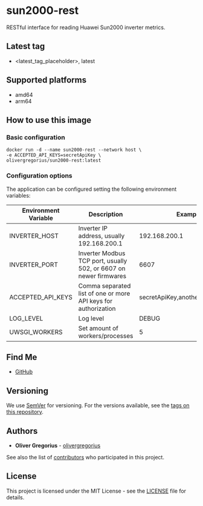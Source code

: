 # sun2000-rest

RESTful interface for reading Huawei Sun2000 inverter metrics.

## Latest tag

- <latest_tag_placeholder>, latest

## Supported platforms

- amd64
- arm64

## How to use this image

### Basic configuration

```shell
docker run -d --name sun2000-rest --network host \
-e ACCEPTED_API_KEYS=secretApiKey \
olivergregorius/sun2000-rest:latest
```

### Configuration options

The application can be configured setting the following environment variables:

| Environment Variable | Description                                                       | Example                          | Default Value |
|----------------------|-------------------------------------------------------------------|----------------------------------|---------------|
| INVERTER_HOST        | Inverter IP address, usually 192.168.200.1                        | 192.168.200.1                    | 192.168.200.1 |
| INVERTER_PORT        | Inverter Modbus TCP port, usually 502, or 6607 on newer firmwares | 6607                             | 6607          |
| ACCEPTED_API_KEYS    | Comma separated list of one or more API keys for authorization    | secretApiKey,anotherSecretApiKey |               |
| LOG_LEVEL            | Log level                                                         | DEBUG                            | INFO          |
| UWSGI_WORKERS        | Set amount of workers/processes                                   | 5                                | 5             |

## Find Me

* [GitHub](https://github.com/olivergregorius/sun2000-rest)

## Versioning

We use [SemVer](http://semver.org/) for versioning. For the versions available, see the [tags on this repository](https://github.com/olivergregorius/sun2000-rest/tags).

## Authors

* **Oliver Gregorius** - [olivergregorius](https://github.com/olivergregorius)

See also the list of [contributors](https://github.com/olivergregorius/sun2000-rest/contributors) who participated in this project.

## License

This project is licensed under the MIT License - see the [LICENSE](https://github.com/olivergregorius/sun2000-rest/blob/HEAD/LICENSE) file for details.
